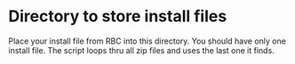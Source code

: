 # Directory to store install files

Place your install file from RBC into this directory.  You should have
only one install file.  The script loops thru all zip files and
uses the last one it finds.